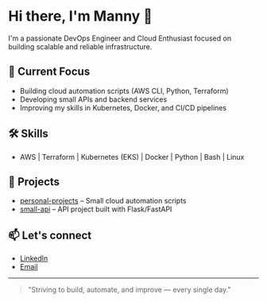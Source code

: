# Hi there, I'm Manny 👋

I'm a passionate DevOps Engineer and Cloud Enthusiast focused on building scalable and reliable infrastructure.

## 🚀 Current Focus
- Building cloud automation scripts (AWS CLI, Python, Terraform)
- Developing small APIs and backend services
- Improving my skills in Kubernetes, Docker, and CI/CD pipelines

## 🛠️ Skills
- AWS | Terraform | Kubernetes (EKS) | Docker | Python | Bash | Linux

## 📂 Projects
- [personal-projects](https://github.com/mrodr359/personal-projects) – Small cloud automation scripts
- [small-api](https://github.com/mrodr359/small-api) – API project built with Flask/FastAPI

## 📫 Let's connect
- [LinkedIn](https://www.linkedin.com/in/mj359/)
- [Email](mailto:mrodrig.dev@proton.me)

---

> "Striving to build, automate, and improve — every single day."

